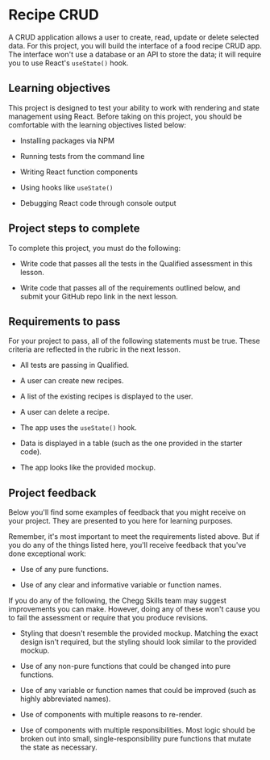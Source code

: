 # Recipe CRUD
A CRUD application allows a user to create, read, update or delete selected data. For this project, you will build the interface of a food recipe CRUD app. The interface won't use a database or an API to store the data; it will require you to use React's `useState()` hook.

## Learning objectives
This project is designed to test your ability to work with rendering and state management using React. Before taking on this project, you should be comfortable with the learning objectives listed below:

* Installing packages via NPM

* Running tests from the command line

* Writing React function components

* Using hooks like `useState()`

* Debugging React code through console output

## Project steps to complete

To complete this project, you must do the following:

* Write code that passes all the tests in the Qualified assessment in this lesson.

* Write code that passes all of the requirements outlined below, and submit your GitHub repo link in the next lesson.

## Requirements to pass

For your project to pass, all of the following statements must be true. These criteria are reflected in the rubric in the next lesson.

* All tests are passing in Qualified.

* A user can create new recipes.

* A list of the existing recipes is displayed to the user.

* A user can delete a recipe.

* The app uses the `useState()` hook.

* Data is displayed in a table (such as the one provided in the starter code).

* The app looks like the provided mockup.

## Project feedback

Below you'll find some examples of feedback that you might receive on your project. They are presented to you here for learning purposes.

Remember, it's most important to meet the requirements listed above. But if you do any of the things listed here, you'll receive feedback that you've done exceptional work:

* Use of any pure functions.

* Use of any clear and informative variable or function names.

If you do any of the following, the Chegg Skills team may suggest improvements you can make. However, doing any of these won't cause you to fail the assessment or require that you produce revisions.

* Styling that doesn't resemble the provided mockup. Matching the exact design isn't required, but the styling should look similar to the provided mockup.

* Use of any non-pure functions that could be changed into pure functions.

* Use of any variable or function names that could be improved (such as highly abbreviated names).

* Use of components with multiple reasons to re-render.

* Use of components with multiple responsibilities. Most logic should be broken out into small, single-responsibility pure functions that mutate the state as necessary.